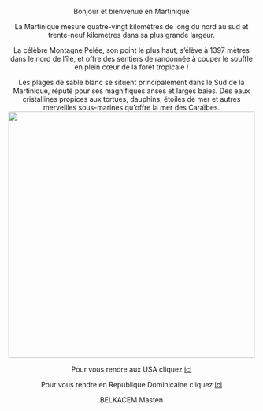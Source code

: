 <p align="center">
<p align="center">Bonjour et bienvenue en Martinique

<p align="center">La Martinique mesure quatre-vingt kilomètres de long du nord au sud et trente-neuf kilomètres dans sa plus grande largeur.

<p align="center">La célèbre Montagne Pelée, son point le plus haut, s’élève à 1397 mètres dans le nord de l’île, et offre des sentiers de randonnée à couper le souffle en plein cœur de la forêt tropicale !

<p align="center">Les plages de sable blanc se situent principalement dans le Sud de la Martinique, réputé pour ses magnifiques anses et larges baies. Des eaux cristallines propices aux tortues, dauphins, étoiles de mer et autres merveilles sous-marines qu'offre la mer des Caraïbes.

 <img src="https://www.voyageursdumonde.fr/voyage-sur-mesure/magazine-voyage/ShowPhoto/292/0" height=500px max-width=100px/>



<p align="center">Pour vous rendre aux USA cliquez <a href="/usa.md">ici</a>

<p align="center">Pour vous rendre en Republique Dominicaine cliquez <a href="/republiquedominicaine.md">ici</a>


<p align="center"> BELKACEM Masten
</p>
